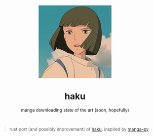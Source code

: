 <p align="center">
  <img src="https://raw.githubusercontent.com/PietroJomini/haku/master/docs/logo.jpg" alt="haku"/>
</p>

<h1 align="center">haku</h1>
<p align="center">manga downloading state of the art (soon, hopefully)</p>
<br>

> rust port (and possibly improvement) of [haku](https://github.com/PietroJomini/haku), inspired by [manga-py](https://github.com/manga-py/manga-py)
